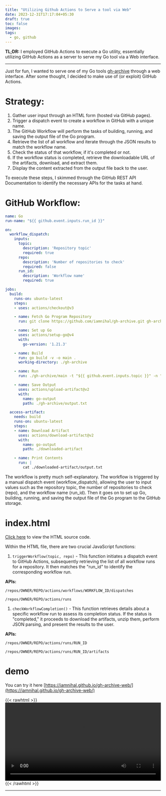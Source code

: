 ```yaml
---
title: "Utilizing Github Actions to Serve a tool via Web"
date: 2023-12-31T17:17:04+05:30
draft: true
toc: false
images:
tags:
  - go, github
---
```

**TL;DR:** I employed GitHub Actions to execute a Go utility, essentially utilizing GitHub Actions as a server to serve my Go tool via a Web interface.

---

Just for fun, I wanted to serve one of my Go tools [gh-archive](https://github.com/iamnihal/gh-archive) through a web interface. After some thought, I decided to make use of (or exploit) GitHub Actions.


# Strategy:

1. Gather user input through an HTML form (hosted via GitHub pages).
2. Trigger a dispatch event to create a workflow in GitHub with a unique name.
3. The GitHub Workflow will perform the tasks of building, running, and saving the output file of the Go program.
4. Retrieve the list of all workflow and iterate through the JSON results to match the workflow name.
5. Check the status of that workflow, if it's completed or not.
6. If the workflow status is completed, retrieve the downloadable URL of the artifacts, download, and extract them.
7. Display the content extracted from the output file back to the user.

To execute these steps, I skimmed through the GitHub REST API Documentation to identify the necessary APIs for the tasks at hand.

# GitHub Workflow:
```yaml
name: Go
run-name: "${{ github.event.inputs.run_id }}"

on:
  workflow_dispatch:
    inputs:
      topic:
        description: 'Repository topic'
        required: true
      repo:
        description: 'Number of repositories to check'
        required: false
      run_id:
        description: 'Workflow name'
        required: true

jobs:
  build:
    runs-on: ubuntu-latest
    steps:
    - uses: actions/checkout@v3

    - name: Fetch Go Program Repository
      run: git clone https://github.com/iamnihal/gh-archive.git gh-archive

    - name: Set up Go
      uses: actions/setup-go@v4
      with:
        go-version: '1.21.3'

    - name: Build
      run: go build -v -o main .
      working-directory: ./gh-archive

    - name: Run
      run: ./gh-archive/main -t "${{ github.event.inputs.topic }}" -n "${{ github.event.inputs.repo }}" -o ./gh-archive/output.txt

    - name: Save Output
      uses: actions/upload-artifact@v2
      with:
        name: go-output
        path: ./gh-archive/output.txt

  access-artifact:
    needs: build
    runs-on: ubuntu-latest
    steps:
    - name: Download Artifact
      uses: actions/download-artifact@v2
      with:
        name: go-output
        path: ./downloaded-artifact

    - name: Print Contents
      run: |
        cat ./downloaded-artifact/output.txt
```
The workflow is pretty much self-explanatory. The workflow is triggered by a manual dispatch event (workflow_dispatch), allowing the user to input values such as the repository topic, the number of repositories to check (repo), and the workflow name (run_id). Then it goes on to set up Go, building, running, and saving the output file of the Go program to the GitHub storage.


# index.html
[Click here](https://github.com/iamnihal/gh-archive-web/blob/main/index.html) to view the HTML source code.

Within the HTML file, there are two crucial JavaScript functions:
1. `triggerWorkflow(topic, repo)` - This function initiates a dispatch event to GitHub Actions, subsequently retrieving the list of all workflow runs for a repository. It then matches the "run_id" to identify the corresponding workflow run.

**APIs:**

```
/repos/OWNER/REPO/actions/workflows/WORKFLOW_ID/dispatches

```
```
/repos/OWNER/REPO/actions/runs
```

1. `checkWorkflowCompletion()` - This function retrieves details about a specific workflow run to assess its completion status. If the status is "completed," it proceeds to download the artifacts, unzip them, perform JSON parsing, and present the results to the user.

**APIs:**


```
/repos/OWNER/REPO/actions/runs/RUN_ID

```
```
/repos/OWNER/REPO/actions/runs/RUN_ID/artifacts
```

# demo

You can try it here [https://iamnihal.github.io/gh-archive-web/](https://iamnihal.github.io/gh-archive-web/)

{{< rawhtml >}}
<video width=100% controls autoplay>
    <source src="/posts/demo.mp4" type="video/mp4">
    Your browser does not support the video tag.
</video>
{{< /rawhtml >}}

---